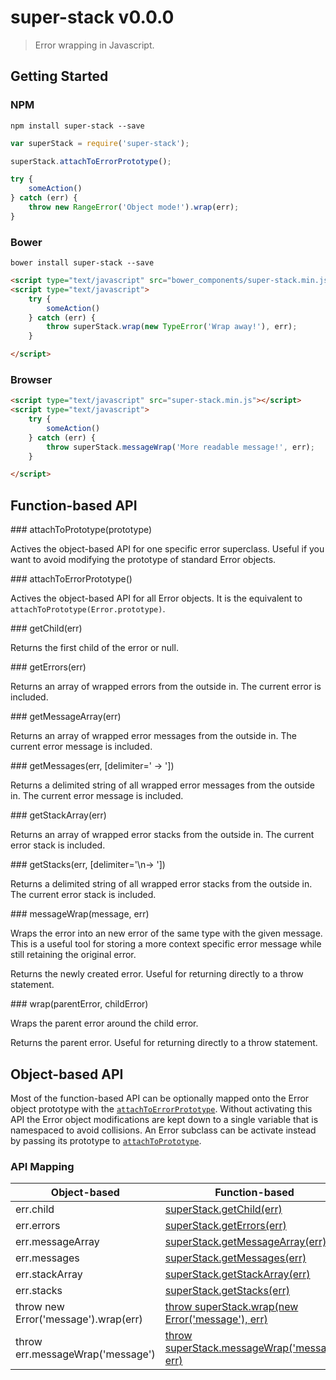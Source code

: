 # super-stack v0.0.0

> Error wrapping in Javascript.

## Getting Started

### NPM

```shell
npm install super-stack --save
```

```javascript
var superStack = require('super-stack');

superStack.attachToErrorPrototype();

try {
    someAction()
} catch (err) {
    throw new RangeError('Object mode!').wrap(err);
}
```

### Bower

```shell
bower install super-stack --save
```

```html
<script type="text/javascript" src="bower_components/super-stack.min.js"></script>
<script type="text/javascript">
    try {
        someAction()
    } catch (err) {
        throw superStack.wrap(new TypeError('Wrap away!'), err);
    }

</script>
```

### Browser

```html
<script type="text/javascript" src="super-stack.min.js"></script>
<script type="text/javascript">
    try {
        someAction()
    } catch (err) {
        throw superStack.messageWrap('More readable message!', err);
    }

</script>
```

## Function-based API

<a name="attachToPrototype" />
### attachToPrototype(prototype)

Actives the object-based API for one specific error superclass. Useful if you want to avoid modifying the prototype of standard Error objects.

<a name="attachToErrorPrototype" />
### attachToErrorPrototype()

Actives the object-based API for all Error objects. It is the equivalent to `attachToPrototype(Error.prototype)`. 

<a name="getChild" />
### getChild(err)

Returns the first child of the error or null.

<a name="getErrors" />
### getErrors(err)

Returns an array of wrapped errors from the outside in. The current error is included. 

<a name="getMessageArray" />
### getMessageArray(err)

Returns an array of wrapped error messages from the outside in. The current error message is included.

<a name="getMessages" />
### getMessages(err, [delimiter=' -> '])

Returns a delimited string of all wrapped error messages from the outside in. The current error message is included.
 
<a name="getStackArray" />
### getStackArray(err)

Returns an array of wrapped error stacks from the outside in. The current error stack is included.

<a name="getStacks" />
### getStacks(err, [delimiter='\n-> '])

Returns a delimited string of all wrapped error stacks from the outside in. The current error stack is included.

<a name="messageWrap" />
### messageWrap(message, err)

Wraps the error into an new error of the same type with the given message. This is a useful tool for storing a more context specific error message while still retaining the original error.

Returns the newly created error. Useful for returning directly to a throw statement.

<a name="wrap" />
### wrap(parentError, childError)

Wraps the parent error around the child error.

Returns the parent error. Useful for returning directly to a throw statement.

## Object-based API

Most of the function-based API can be optionally mapped onto the Error object prototype with the [`attachToErrorPrototype`](#attachToErrorPrototype). Without activating this API the Error object modifications are kept down to a single variable that is namespaced to avoid collisions. An Error subclass can be activate instead by passing its prototype to [`attachToPrototype`](#attachToPrototype).

### API Mapping

| Object-based                         | Function-based                                               |
|--------------------------------------|--------------------------------------------------------------|
| err.child                            | [superStack.getChild(err)](#getChild)                        |
| err.errors                           | [superStack.getErrors(err)](#getErrors)                      |
| err.messageArray                     | [superStack.getMessageArray(err)](#getMessageArray)          |
| err.messages                         | [superStack.getMessages(err)](#getMessages)                  |
| err.stackArray                       | [superStack.getStackArray(err)](#getStackArray)              |
| err.stacks                           | [superStack.getStacks(err)](#getStacks)                      |
| throw new Error('message').wrap(err) | [throw superStack.wrap(new Error('message'), err)](#wrap)    |
| throw err.messageWrap('message')     | [throw superStack.messageWrap('message', err)](#messageWrap) |